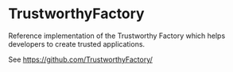 # TrustworthyFactory

Reference implementation of the Trustworthy Factory which helps developers to create trusted applications.

See https://github.com/TrustworthyFactory/
